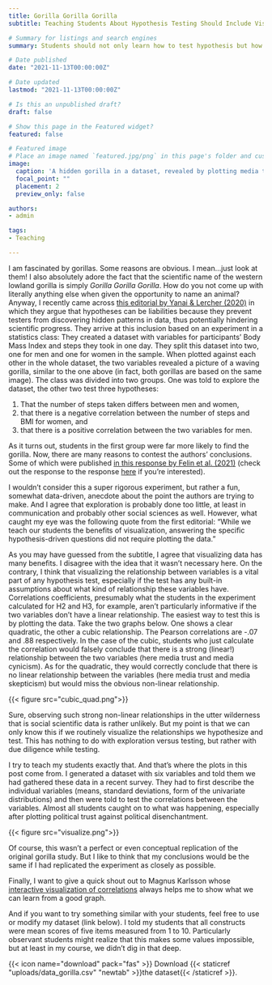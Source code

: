 ```yaml
---
title: Gorilla Gorilla Gorilla 
subtitle: Teaching Students About Hypothesis Testing Should Include Visualizations

# Summary for listings and search engines
summary: Students should not only learn how to test hypothesis but how to visualize the data, too.

# Date published
date: "2021-11-13T00:00:00Z"

# Date updated
lastmod: "2021-11-13T00:00:00Z"

# Is this an unpublished draft?
draft: false

# Show this page in the Featured widget?
featured: false

# Featured image
# Place an image named `featured.jpg/png` in this page's folder and customize its options here.
image:
  caption: 'A hidden gorilla in a dataset, revealed by plotting media trust against conspiracy beliefs'
  focal_point: ""
  placement: 2
  preview_only: false

authors:
- admin

tags:
- Teaching

---
```


I am fascinated by gorillas. Some reasons are obvious. I mean…just look at them! I also absolutely adore the fact that the scientific name of the western lowland gorilla is simply *Gorilla Gorilla Gorilla*. How do you not come up with literally anything else when given the opportunity to name an animal?
Anyway, I recently came across [this editorial by Yanai & Lercher (2020)](https://genomebiology.biomedcentral.com/articles/10.1186/s13059-020-02133-w) in which they argue that hypotheses can be liabilities because they prevent testers from discovering hidden patterns in data, thus potentially hindering scientific progress. They arrive at this inclusion based on an experiment in a statistics class:
They created a dataset with variables for participants’ Body Mass Index and steps they took in one day. They split this dataset into two, one for men and one for women in the sample. When plotted against each other in the whole dataset, the two variables revealed a picture of a waving gorilla, similar to the one above (in fact, both gorillas are based on the same image). The class was divided into two groups. One was told to explore the dataset, the other two test three hypotheses: 

1.	That the number of steps taken differs between men and women,
2.	that there is a negative correlation between the number of steps and BMI for women, and
3.	that there is a positive correlation between the two variables for men.

As it turns out, students in the first group were far more likely to find the gorilla. Now, there are many reasons to contest the authors’ conclusions. Some of which were published [in this response by Felin et al. (2021)](https://genomebiology.biomedcentral.com/articles/10.1186/s13059-021-02276-4) (check out the response to the response [here](https://genomebiology.biomedcentral.com/articles/10.1186/s13059-021-02277-3) if you’re interested).

I wouldn’t consider this a super rigorous experiment, but rather a fun, somewhat data-driven, anecdote about the point the authors are trying to make. And I agree that exploration is probably done too little, at least in communication and probably other social sciences as well. However, what caught my eye was the following quote from the first editorial:
“While we teach our students the benefits of visualization, answering the specific hypothesis-driven questions did not require plotting the data.”

As you may have guessed from the subtitle, I agree that visualizing data has many benefits. I disagree with the idea that it wasn’t necessary here. On the contrary, I think that visualizing the relationship between variables is a vital part of any hypothesis test, especially if the test has any built-in assumptions about what kind of relationship these variables have. Correlations coefficients, presumably what the students in the experiment calculated for H2 and H3, for example, aren’t particularly informative if the two variables don’t have a linear relationship. The easiest way to test this is by plotting the data. Take the two graphs below. One shows a clear quadratic, the other a cubic relationship. The Pearson correlations are -.07 and .88 respectively. In the case of the cubic, students who just calculate the correlation would falsely conclude that there is a strong (linear!) relationship between the two variables (here media trust and media cynicism). As for the quadratic, they would correctly conclude that there is no linear relationship between the variables (here media trust and media skepticism) but would miss the obvious non-linear relationship.

{{< figure src="cubic_quad.png">}}

Sure, observing such strong non-linear relationships in the utter wilderness that is social scientific data is rather unlikely. But my point is that we can only know this if we routinely visualize the relationships we hypothesize and test. This has nothing to do with exploration versus testing, but rather with due diligence while testing.

I try to teach my students exactly that. And that’s where the plots in this post come from. I generated a dataset with six variables and told them we had gathered these data in a recent survey. They had to first describe the individual variables (means, standard deviations, form of the univariate distributions) and then were told to test the correlations between the variables. Almost all students caught on to what was happening, especially after plotting political trust against political disenchantment.

{{< figure src="visualize.png">}}

Of course, this wasn’t a perfect or even conceptual replication of the original gorilla study. But I like to think that my conclusions would be the same if I had replicated the experiment as closely as possible.

Finally, I want to give a quick shout out to Magnus Karlsson whose [interactive visualization of correlations](https://rpsychologist.com/correlation/) always helps me to show what we can learn from a good graph.

And if you want to try something similar with your students, feel free to use or modify my dataset (link below). I told my students that all constructs were mean scores of five items measured from 1 to 10. Particularly observant students might realize that this makes some values impossible, but at least in my course, we didn’t dig in that deep. 

{{< icon name="download" pack="fas" >}} Download {{< staticref "uploads/data_gorilla.csv" "newtab" >}}the dataset{{< /staticref >}}.







